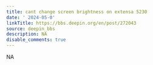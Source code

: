 ```yaml
---
title: cant change screen brightness on extensa 5230
date: ' 2024-05-0'
linkTitle: https://bbs.deepin.org/en/post/272043
source: deepin_bbs
description: NA
disable_comments: true
---
```

NA
